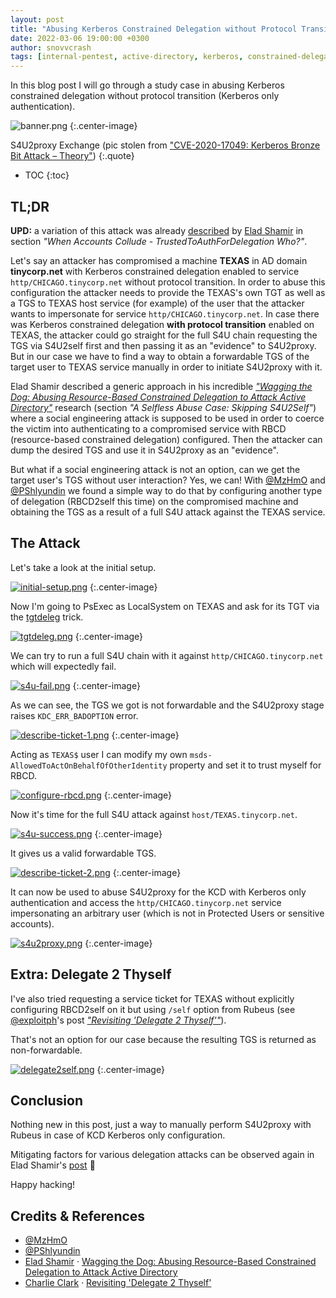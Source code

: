 ```yaml
---
layout: post
title: "Abusing Kerberos Constrained Delegation without Protocol Transition"
date: 2022-03-06 19:00:00 +0300
author: snovvcrash
tags: [internal-pentest, active-directory, kerberos, constrained-delegation, s4u2self, s4u2proxy, rubeus]
---
```


In this blog post I will go through a study case in abusing Kerberos constrained delegation without protocol transition (Kerberos only authentication).

<!--cut-->

![banner.png](/assets/images/abusing-kcd-without-protocol-transition/banner.png)
{:.center-image}

S4U2proxy Exchange (pic stolen from ["CVE-2020-17049: Kerberos Bronze Bit Attack – Theory"](https://www.netspi.com/blog/technical/network-penetration-testing/cve-2020-17049-kerberos-bronze-bit-theory/))
{:.quote}

* TOC
{:toc}

## TL;DR

**UPD:** a variation of this attack was already [described](https://shenaniganslabs.io/2019/01/28/Wagging-the-Dog.html) by [Elad Shamir](https://twitter.com/elad_shamir) in section *"When Accounts Collude - TrustedToAuthForDelegation Who?"*.

Let's say an attacker has compromised a machine **TEXAS** in AD domain **tinycorp.net** with Kerberos constrained delegation enabled to service `http/CHICAGO.tinycorp.net` without protocol transition. In order to abuse this configuration the attacker needs to provide the TEXAS's own TGT as well as a TGS to TEXAS host service (for example) of the user that the attacker wants to impersonate for service `http/CHICAGO.tinycorp.net`. In case there was Kerberos constrained delegation **with protocol transition** enabled on TEXAS, the attacker could go straight for the full S4U chain requesting the TGS via S4U2self first and then passing it as an "evidence" to S4U2proxy. But in our case we have to find a way to obtain a forwardable TGS of the target user to TEXAS service manually in order to initiate S4U2proxy with it.

Elad Shamir described a generic approach in his incredible [*"Wagging the Dog: Abusing Resource-Based Constrained Delegation to Attack Active Directory"*](https://shenaniganslabs.io/2019/01/28/Wagging-the-Dog.html) research (section *"A Selfless Abuse Case: Skipping S4U2Self"*) where a social engineering attack is supposed to be used in order to coerce the victim into authenticating to a compromised service with RBCD (resource-based constrained delegation) configured. Then the attacker can dump the desired TGS and use it in S4U2proxy as an "evidence".

But what if a social engineering attack is not an option, can we get the target user's TGS without user interaction? Yes, we can! With [@MzHmO](https://github.com/MzHmO) and [@PShlyundin](https://github.com/PShlyundin) we found a simple way to do that by configuring another type of delegation (RBCD2self this time) on the compromised machine and obtaining the TGS as a result of a full S4U attack against the TEXAS service.

## The Attack

Let's take a look at the initial setup.

[![initial-setup.png](/assets/images/abusing-kcd-without-protocol-transition/initial-setup.png)](/assets/images/abusing-kcd-without-protocol-transition/initial-setup.png)
{:.center-image}

Now I'm going to PsExec as LocalSystem on TEXAS and ask for its TGT via the [tgtdeleg](https://github.com/GhostPack/Rubeus#tgtdeleg) trick.

[![tgtdeleg.png](/assets/images/abusing-kcd-without-protocol-transition/tgtdeleg.png)](/assets/images/abusing-kcd-without-protocol-transition/tgtdeleg.png)
{:.center-image}

We can try to run a full S4U chain with it against `http/CHICAGO.tinycorp.net` which will expectedly fail.

[![s4u-fail.png](/assets/images/abusing-kcd-without-protocol-transition/s4u-fail.png)](/assets/images/abusing-kcd-without-protocol-transition/s4u-fail.png)
{:.center-image}

As we can see, the TGS we got is not forwardable and the S4U2proxy stage raises `KDC_ERR_BADOPTION` error.

[![describe-ticket-1.png](/assets/images/abusing-kcd-without-protocol-transition/describe-ticket-1.png)](/assets/images/abusing-kcd-without-protocol-transition/describe-ticket-1.png)
{:.center-image}

Acting as `TEXAS$` user I can modify my own `msds-AllowedToActOnBehalfOfOtherIdentity` property and set it to trust myself for RBCD.

[![configure-rbcd.png](/assets/images/abusing-kcd-without-protocol-transition/configure-rbcd.png)](/assets/images/abusing-kcd-without-protocol-transition/configure-rbcd.png)
{:.center-image}

Now it's time for the full S4U attack against `host/TEXAS.tinycorp.net`.

[![s4u-success.png](/assets/images/abusing-kcd-without-protocol-transition/s4u-success.png)](/assets/images/abusing-kcd-without-protocol-transition/s4u-success.png)
{:.center-image}

It gives us a valid forwardable TGS.

[![describe-ticket-2.png](/assets/images/abusing-kcd-without-protocol-transition/describe-ticket-2.png)](/assets/images/abusing-kcd-without-protocol-transition/describe-ticket-2.png)
{:.center-image}

It can now be used to abuse S4U2proxy for the KCD with Kerberos only authentication and access the `http/CHICAGO.tinycorp.net` service impersonating an arbitrary user (which is not in Protected Users or sensitive accounts).

[![s4u2proxy.png](/assets/images/abusing-kcd-without-protocol-transition/s4u2proxy.png)](/assets/images/abusing-kcd-without-protocol-transition/s4u2proxy.png)
{:.center-image}

## Extra: Delegate 2 Thyself

I've also tried requesting a service ticket for TEXAS without explicitly configuring RBCD2self on it but using `/self` option from Rubeus (see [@exploitph](https://twitter.com/exploitph)'s post [*"Revisiting 'Delegate 2 Thyself'"*](https://exploit.ph/revisiting-delegate-2-thyself.html)).

That's not an option for our case because the resulting TGS is returned as non-forwardable.

[![delegate2self.png](/assets/images/abusing-kcd-without-protocol-transition/delegate2self.png)](/assets/images/abusing-kcd-without-protocol-transition/delegate2self.png)
{:.center-image}

## Conclusion

Nothing new in this post, just a way to manually perform S4U2proxy with Rubeus in case of KCD Kerberos only configuration.

Mitigating factors for various delegation attacks can be observed again in Elad Shamir's [post](https://shenaniganslabs.io/2019/01/28/Wagging-the-Dog.html) :clap:

Happy hacking!

## Credits & References

* [@MzHmO](https://github.com/MzHmO)
* [@PShlyundin](https://github.com/PShlyundin)
* [Elad Shamir](https://twitter.com/elad_shamir) · [Wagging the Dog: Abusing Resource-Based Constrained Delegation to Attack Active Directory](https://shenaniganslabs.io/2019/01/28/Wagging-the-Dog.html)
* [Charlie Clark](https://twitter.com/exploitph) · [Revisiting 'Delegate 2 Thyself'](https://exploit.ph/revisiting-delegate-2-thyself.html)
